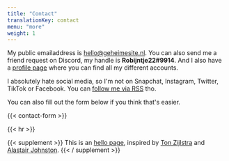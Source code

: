 ```yaml
---
title: "Contact"
translationKey: contact
menu: "more"
weight: 1
---
```


My public emailaddress is [hello@geheimesite.nl](mailto:hello@geheimesite.nl). You can also send me a friend request on Discord, my handle is **Robijntje22#9914**. And I also have a [profile page](/me) where you can find all my different accounts.

I absolutely hate social media, so I'm not on Snapchat, Instagram, Twitter, TikTok or Facebook. You can [follow me via RSS](/follow) tho.

You can also fill out the form below if you think that's easier.

{{< contact-form >}}

{{< hr >}}

{{< supplement >}}
This is an [hello page](https://alastairjohnston.com/introducing-hello-pages/), inspired by [Ton Zijlstra](https://www.zylstra.org/blog/hello/) and [Alastair Johnston](https://alastairjohnston.com/hello/).
{{< / supplement >}}
